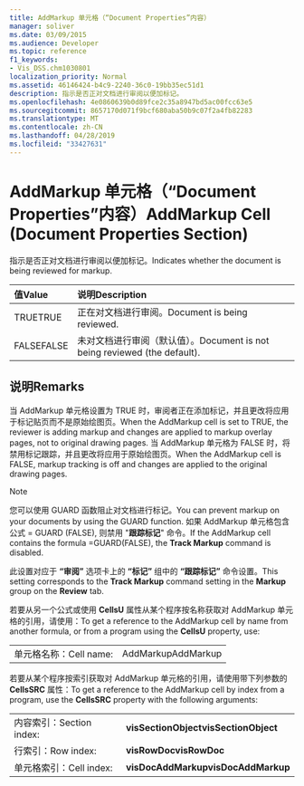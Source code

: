 ```yaml
---
title: AddMarkup 单元格（“Document Properties”内容）
manager: soliver
ms.date: 03/09/2015
ms.audience: Developer
ms.topic: reference
f1_keywords:
- Vis_DSS.chm1030801
localization_priority: Normal
ms.assetid: 46146424-b4c9-2240-36c0-19bb35ec51d1
description: 指示是否正对文档进行审阅以便加标记。
ms.openlocfilehash: 4e0860639b0d89fce2c35a8947bd5ac00fcc63e5
ms.sourcegitcommit: 8657170d071f9bcf680aba50b9c07f2a4fb82283
ms.translationtype: MT
ms.contentlocale: zh-CN
ms.lasthandoff: 04/28/2019
ms.locfileid: "33427631"
---
```

# <a name="addmarkup-cell-document-properties-section"></a><span data-ttu-id="754a7-103">AddMarkup 单元格（“Document Properties”内容）</span><span class="sxs-lookup"><span data-stu-id="754a7-103">AddMarkup Cell (Document Properties Section)</span></span>

<span data-ttu-id="754a7-104">指示是否正对文档进行审阅以便加标记。</span><span class="sxs-lookup"><span data-stu-id="754a7-104">Indicates whether the document is being reviewed for markup.</span></span>
  
|<span data-ttu-id="754a7-105">**值**</span><span class="sxs-lookup"><span data-stu-id="754a7-105">**Value**</span></span>|<span data-ttu-id="754a7-106">**说明**</span><span class="sxs-lookup"><span data-stu-id="754a7-106">**Description**</span></span>|
|:-----|:-----|
|<span data-ttu-id="754a7-107">TRUE</span><span class="sxs-lookup"><span data-stu-id="754a7-107">TRUE</span></span>  <br/> |<span data-ttu-id="754a7-108">正在对文档进行审阅。</span><span class="sxs-lookup"><span data-stu-id="754a7-108">Document is being reviewed.</span></span>  <br/> |
|<span data-ttu-id="754a7-109">FALSE</span><span class="sxs-lookup"><span data-stu-id="754a7-109">FALSE</span></span>  <br/> |<span data-ttu-id="754a7-110">未对文档进行审阅（默认值）。</span><span class="sxs-lookup"><span data-stu-id="754a7-110">Document is not being reviewed (the default).</span></span>  <br/> |
   
## <a name="remarks"></a><span data-ttu-id="754a7-111">说明</span><span class="sxs-lookup"><span data-stu-id="754a7-111">Remarks</span></span>

<span data-ttu-id="754a7-112">当 AddMarkup 单元格设置为 TRUE 时，审阅者正在添加标记，并且更改将应用于标记贴页而不是原始绘图页。</span><span class="sxs-lookup"><span data-stu-id="754a7-112">When the AddMarkup cell is set to TRUE, the reviewer is adding markup and changes are applied to markup overlay pages, not to original drawing pages.</span></span> <span data-ttu-id="754a7-113">当 AddMarkup 单元格为 FALSE 时，将禁用标记跟踪，并且更改将应用于原始绘图页。</span><span class="sxs-lookup"><span data-stu-id="754a7-113">When the AddMarkup cell is FALSE, markup tracking is off and changes are applied to the original drawing pages.</span></span>
  
> [!NOTE]
> <span data-ttu-id="754a7-114">您可以使用 GUARD 函数阻止对文档进行标记。</span><span class="sxs-lookup"><span data-stu-id="754a7-114">You can prevent markup on your documents by using the GUARD function.</span></span> <span data-ttu-id="754a7-115">如果 AddMarkup 单元格包含公式 = GUARD (FALSE), 则禁用 "**跟踪标记**" 命令。</span><span class="sxs-lookup"><span data-stu-id="754a7-115">If the AddMarkup cell contains the formula =GUARD(FALSE), the **Track Markup** command is disabled.</span></span> 
  
<span data-ttu-id="754a7-116">此设置对应于 **“审阅”** 选项卡上的 **“标记”** 组中的 **“跟踪标记”** 命令设置。</span><span class="sxs-lookup"><span data-stu-id="754a7-116">This setting corresponds to the **Track Markup** command setting in the **Markup** group on the **Review** tab.</span></span> 
  
<span data-ttu-id="754a7-117">若要从另一个公式或使用 **CellsU** 属性从某个程序按名称获取对 AddMarkup 单元格的引用，请使用：</span><span class="sxs-lookup"><span data-stu-id="754a7-117">To get a reference to the AddMarkup cell by name from another formula, or from a program using the **CellsU** property, use:</span></span> 
  
|||
|:-----|:-----|
|<span data-ttu-id="754a7-118">单元格名称：</span><span class="sxs-lookup"><span data-stu-id="754a7-118">Cell name:</span></span>  <br/> |<span data-ttu-id="754a7-119">AddMarkup</span><span class="sxs-lookup"><span data-stu-id="754a7-119">AddMarkup</span></span>  <br/> |
   
<span data-ttu-id="754a7-120">若要从某个程序按索引获取对 AddMarkup 单元格的引用，请使用带下列参数的 **CellsSRC** 属性：</span><span class="sxs-lookup"><span data-stu-id="754a7-120">To get a reference to the AddMarkup cell by index from a program, use the **CellsSRC** property with the following arguments:</span></span> 
  
|||
|:-----|:-----|
|<span data-ttu-id="754a7-121">内容索引：</span><span class="sxs-lookup"><span data-stu-id="754a7-121">Section index:</span></span>  <br/> |<span data-ttu-id="754a7-122">**visSectionObject**</span><span class="sxs-lookup"><span data-stu-id="754a7-122">**visSectionObject**</span></span> <br/> |
|<span data-ttu-id="754a7-123">行索引：</span><span class="sxs-lookup"><span data-stu-id="754a7-123">Row index:</span></span>  <br/> |<span data-ttu-id="754a7-124">**visRowDoc**</span><span class="sxs-lookup"><span data-stu-id="754a7-124">**visRowDoc**</span></span> <br/> |
|<span data-ttu-id="754a7-125">单元格索引：</span><span class="sxs-lookup"><span data-stu-id="754a7-125">Cell index:</span></span>  <br/> |<span data-ttu-id="754a7-126">**visDocAddMarkup**</span><span class="sxs-lookup"><span data-stu-id="754a7-126">**visDocAddMarkup**</span></span> <br/> |
   

